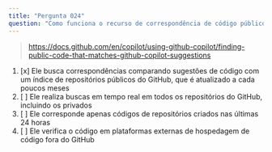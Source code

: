 ```yaml
---
title: "Pergunta 024"
question: "Como funciona o recurso de correspondência de código público do GitHub Copilot?"
---
```


> https://docs.github.com/en/copilot/using-github-copilot/finding-public-code-that-matches-github-copilot-suggestions 
1. [x] Ele busca correspondências comparando sugestões de código com um índice de repositórios públicos do GitHub, que é atualizado a cada poucos meses
1. [ ] Ele realiza buscas em tempo real em todos os repositórios do GitHub, incluindo os privados
1. [ ] Ele corresponde apenas códigos de repositórios criados nas últimas 24 horas
1. [ ] Ele verifica o código em plataformas externas de hospedagem de código fora do GitHub
